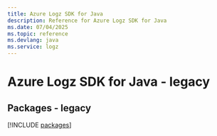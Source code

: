 ```yaml
---
title: Azure Logz SDK for Java
description: Reference for Azure Logz SDK for Java
ms.date: 07/04/2025
ms.topic: reference
ms.devlang: java
ms.service: logz
---
```

# Azure Logz SDK for Java - legacy
## Packages - legacy
[!INCLUDE [packages](logz-index.md)]